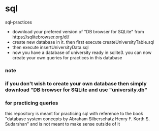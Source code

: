 # sql
sql-practices

- download your prefered version of "DB browser for SQLite" from https://sqlitebrowser.org/dl/
- create new database in it. then first execute createUniversityTable.sql 
- then execute insertUniversityData.sql
- now you have a database of university ready in sqlite3. you can now create your own queries for practices in this database

### note
### if you don't wish to create your own database then simply download "DB browser for SQLite and use "university.db" 
### for practicing queries


this repository is meant for practicing sql with reference to the book 
"database system concepts by Abraham Silberschatz Henry F. Korth S. Sudarshan" and is not meant to make sense outside of it


